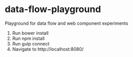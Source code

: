 # data-flow-playground
Playground for data flow and web component experiments

1. Run bower install
2. Run npm install
3. Run gulp connect
4. Navigate to http://localhost:8080/
